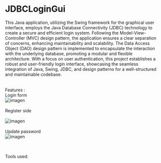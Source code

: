 # JDBCLoginGui
This Java application, utilizing the Swing framework for the graphical user interface, employs the Java Database Connectivity (JDBC) technology to create a secure and efficient login system. Following the Model-View-Controller (MVC) design pattern, the application ensures a clear separation of concerns, enhancing maintainability and scalability. The Data Access Object (DAO) design pattern is implemented to encapsulate the interaction with the underlying database, promoting a modular and flexible architecture. With a focus on user authentication, this project establishes a robust and user-friendly login interface, showcasing the seamless integration of Java, Swing, JDBC, and design patterns for a well-structured and maintainable codebase.
<br>
<br>
<br>
Features :
<br>
Login form 
<br>
![imagen](https://github.com/wuzupKev/JDBCLoginGui/assets/103788196/bf6278f0-b178-4e0e-8ca7-32b2b1270d7f)
<br>
<br>
Register side
<br><br>
![imagen](https://github.com/wuzupKev/JDBCLoginGui/assets/103788196/763d6947-aec7-43a5-8cab-f2a61e237197)
<br>
<br>
Update password
<br>
![imagen](https://github.com/wuzupKev/JDBCLoginGui/assets/103788196/7d9fa7e1-e1e5-48e3-a678-aef983117bb4)

<br>
<br>
Tools used:






